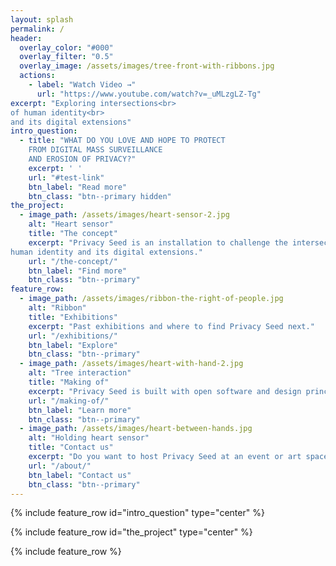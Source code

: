 ```yaml
---
layout: splash
permalink: /
header:
  overlay_color: "#000"
  overlay_filter: "0.5"
  overlay_image: /assets/images/tree-front-with-ribbons.jpg
  actions:
    - label: "Watch Video →"
      url: "https://www.youtube.com/watch?v=_uMLzgLZ-Tg"
excerpt: "Exploring intersections<br>
of human identity<br>
and its digital extensions"
intro_question: 
  - title: "WHAT DO YOU LOVE AND HOPE TO PROTECT 
    FROM DIGITAL MASS SURVEILLANCE 
    AND EROSION OF PRIVACY?"
    excerpt: ' '
    url: "#test-link"
    btn_label: "Read more"
    btn_class: "btn--primary hidden"
the_project:
  - image_path: /assets/images/heart-sensor-2.jpg
    alt: "Heart sensor"
    title: "The concept"
    excerpt: "Privacy Seed is an installation to challenge the intersections of personal spaces and data privacy, the connection of
human identity and its digital extensions."
    url: "/the-concept/"
    btn_label: "Find more"
    btn_class: "btn--primary"
feature_row:
  - image_path: /assets/images/ribbon-the-right-of-people.jpg
    alt: "Ribbon"
    title: "Exhibitions"
    excerpt: "Past exhibitions and where to find Privacy Seed next."
    url: "/exhibitions/"
    btn_label: "Explore"
    btn_class: "btn--primary"
  - image_path: /assets/images/heart-with-hand-2.jpg
    alt: "Tree interaction"
    title: "Making of"
    excerpt: "Privacy Seed is built with open software and design principles using modern digital fabrication techniques."
    url: "/making-of/"
    btn_label: "Learn more"
    btn_class: "btn--primary"
  - image_path: /assets/images/heart-between-hands.jpg
    alt: "Holding heart sensor"
    title: "Contact us"
    excerpt: "Do you want to host Privacy Seed at an event or art space?<br/> Find more about the artist and our contacts."
    url: "/about/"
    btn_label: "Contact us"
    btn_class: "btn--primary"
---
```


{% include feature_row id="intro_question" type="center" %}

{% include feature_row id="the_project" type="center" %}

{% include feature_row %}


